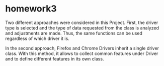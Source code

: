 # homework3
Two different approaches were considered in this Project.
First, the driver type is selected and the type of data requested from the class is analyzed and adjustments are made.
Thus, the same functions can be used regardless of which driver it is.


In the second approach, Firefox and Chrome Drivers inherit a single driver class.
With this method, it allows to collect common features under Driver and to define different features in its own class.